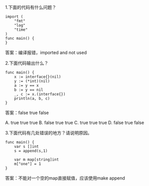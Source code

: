 1.下面的代码有什么问题？

```golang
import (  
    "fmt"
    "log"
    "time"
)
func main() {  
}
```

答案：编译报错，imported and not used

2.下面代码输出什么？

```golang
func main() {
    x := interface{}(nil)
    y := (*int)(nil)
    a := y == x
    b := y == nil
    _, c := x.(interface{})
    println(a, b, c)
}
```

答案：false true false


A. true true true
B. false true true
C. true true true
D. false true false

3.下面代码有几处错误的地方？请说明原因。

```golang
func main() {
    var s []int
    s = append(s,1)

    var m map[string]int
    m["one"] = 1 
}
```

答案：不能对一个空的map直接赋值，应该使用make  append
